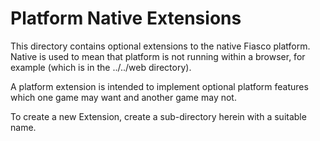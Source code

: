 # Platform Native Extensions

This directory contains optional extensions to the native Fiasco platform.
Native is used to mean that platform is not running within a browser, for
example (which is in the ../../web directory).

A platform extension is intended to implement optional platform features which
one game may want and another game may not.

To create a new Extension, create a sub-directory herein with a suitable name.

